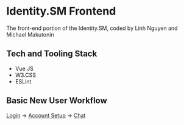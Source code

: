 # Identity.SM Frontend
The front-end portion of the Identity.SM, coded by Linh Nguyen and Michael Makutonin

## Tech and Tooling Stack
* Vue JS
* W3.CSS
* ESLint

## Basic New User Workflow
[Login](src/views/Login.vue) -> [Account Setup](src/views/AccountSetup.vue) -> [Chat](src/views/Chat.vue)
